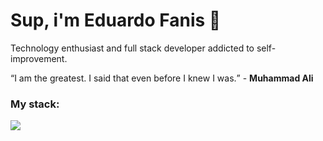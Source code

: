 # Sup, i'm Eduardo Fanis 👋
<p>
    Technology enthusiast and full stack developer addicted to self-improvement.
</p>

<q>I am the greatest. I said that even before I knew I was.</q> - <strong>Muhammad Ali</strong>


### My stack:
<a href="#">
    <img src="https://skillicons.dev/icons?i=go,dart,flutter,docker,neovim,git,figma&theme=dark" />
  </a>


